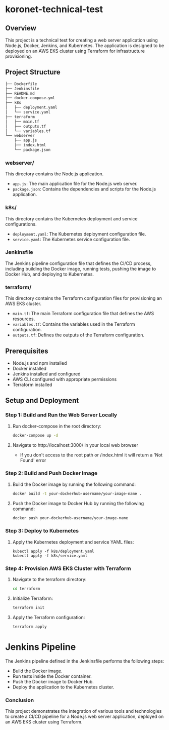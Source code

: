 # koronet-technical-test

## Overview

This project is a technical test for creating a web server application using Node.js, Docker, Jenkins, and Kubernetes. The application is designed to be deployed on an AWS EKS cluster using Terraform for infrastructure provisioning.

## Project Structure
```bash
├── Dockerfile
├── Jenkinsfile
├── README.md
├── docker-compose.yml
├── k8s
│   ├── deployment.yaml
│   └── service.yaml
├── terraform
│   ├── main.tf
│   ├── outputs.tf
│   └── variables.tf
└── webserver
    ├── app.js
    ├── index.html
    └── package.json
```

### webserver/

This directory contains the Node.js application.

- `app.js`: The main application file for the Node.js web server.
- `package.json`: Contains the dependencies and scripts for the Node.js application.

### k8s/

This directory contains the Kubernetes deployment and service configurations.

- `deployment.yaml`: The Kubernetes deployment configuration file.
- `service.yaml`: The Kubernetes service configuration file.

### Jenkinsfile

The Jenkins pipeline configuration file that defines the CI/CD process, including building the Docker image, running tests, pushing the image to Docker Hub, and deploying to Kubernetes.

### terraform/

This directory contains the Terraform configuration files for provisioning an AWS EKS cluster.

- `main.tf`: The main Terraform configuration file that defines the AWS resources.
- `variables.tf`: Contains the variables used in the Terraform configuration.
- `outputs.tf`: Defines the outputs of the Terraform configuration.

## Prerequisites

- Node.js and npm installed
- Docker installed
- Jenkins installed and configured
- AWS CLI configured with appropriate permissions
- Terraform installed

## Setup and Deployment

### Step 1: Build and Run the Web Server Locally

1. Run docker-compose in the root directory:
   ```sh
   docker-compose up -d
   ```

2. Navigate to http://localhost:3000/ in your local web browser
   - If you don't access to the root path or /index.html it will return a 'Not Found' error 

### Step 2: Build and Push Docker Image

1. Build the Docker image by running the following command:
   ```sh
   docker build -t your-dockerhub-username/your-image-name .
   ```

2. Push the Docker image to Docker Hub by running the following command:
   ```sh
   docker push your-dockerhub-username/your-image-name
   ```

### Step 3: Deploy to Kubernetes

1. Apply the Kubernetes deployment and service YAML files:
   ```
   kubectl apply -f k8s/deployment.yaml
   kubectl apply -f k8s/service.yaml
   ```

### Step 4: Provision AWS EKS Cluster with Terraform

1. Navigate to the terraform directory:
   ```sh
   cd terraform
   ```

2. Initialize Terraform:
   ```sh
   terraform init
   ```

3. Apply the Terraform configuration:
   ```sh
   terraform apply
   ```

# Jenkins Pipeline
The Jenkins pipeline defined in the Jenkinsfile performs the following steps:

- Build the Docker image.
- Run tests inside the Docker container.
- Push the Docker image to Docker Hub.
- Deploy the application to the Kubernetes cluster.

### Conclusion
This project demonstrates the integration of various tools and technologies to create a CI/CD pipeline for a Node.js web server application, deployed on an AWS EKS cluster using Terraform.
